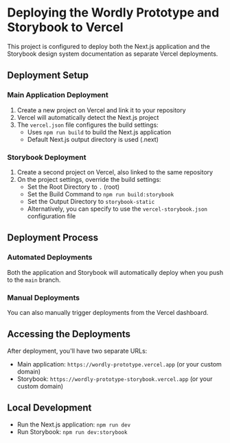 # Deploying the Wordly Prototype and Storybook to Vercel

This project is configured to deploy both the Next.js application and the Storybook design system documentation as separate Vercel deployments.

## Deployment Setup

### Main Application Deployment

1. Create a new project on Vercel and link it to your repository
2. Vercel will automatically detect the Next.js project
3. The `vercel.json` file configures the build settings:
   - Uses `npm run build` to build the Next.js application
   - Default Next.js output directory is used (.next)

### Storybook Deployment

1. Create a second project on Vercel, also linked to the same repository
2. On the project settings, override the build settings:
   - Set the Root Directory to `.` (root)
   - Set the Build Command to `npm run build:storybook`
   - Set the Output Directory to `storybook-static`
   - Alternatively, you can specify to use the `vercel-storybook.json` configuration file

## Deployment Process

### Automated Deployments

Both the application and Storybook will automatically deploy when you push to the `main` branch.

### Manual Deployments

You can also manually trigger deployments from the Vercel dashboard.

## Accessing the Deployments

After deployment, you'll have two separate URLs:

- Main application: `https://wordly-prototype.vercel.app` (or your custom domain)
- Storybook: `https://wordly-prototype-storybook.vercel.app` (or your custom domain)

## Local Development

- Run the Next.js application: `npm run dev`
- Run Storybook: `npm run dev:storybook`
